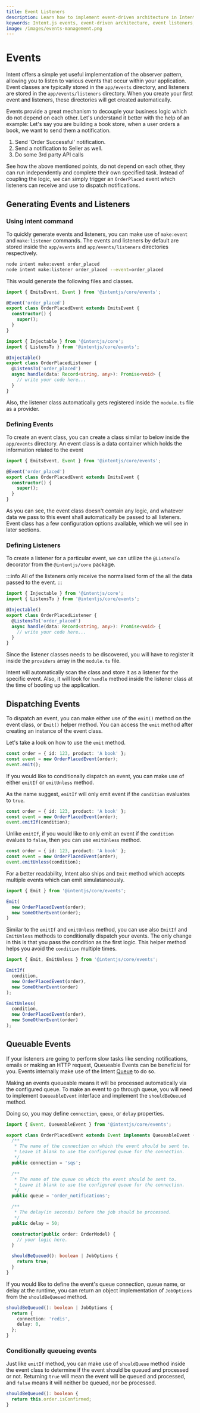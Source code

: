 ```yaml
---
title: Event Listeners
description: Learn how to implement event-driven architecture in Intent.js applications. Master event dispatching, listeners, and queueable events with practical examples. Perfect for decoupling business logic and building scalable applications.
keywords: Intent.js events, event-driven architecture, event listeners, queueable events, observer pattern, event dispatching, application events
image: /images/events-management.png
---
```

# Events

Intent offers a simple yet useful implementation of the observer pattern, allowing you to listen to various events that occur within your application. Event classes are typically stored in the `app/events` directory, and listeners are stored in the `app/events/listeners` directory. When you create your first event and listeners, these directories will get created automatically.

Events provide a great mechanism to decouple your business logic which do not depend on each other. Let's understand it better with the help of an example: Let's say you are building a book store, when a user orders a book, we want to send them a notification.

1. Send 'Order Successful' notification.
2. Send a notification to Seller as well.
3. Do some 3rd party API calls

See how the above mentioned points, do not depend on each other, they can run independently and complete their own specified task. Instead of coupling the logic, we can simply trigger an `OrderPlaced` event which listeners can receive and use to dispatch notifications.

## Generating Events and Listeners

### Using intent command

To quickly generate events and listeners, you can make use of `make:event` and `make:listener` commands. The events and listeners by default are stored inside the `app/events` and `app/events/listeners` directories respectively.

```bash
node intent make:event order_placed
node intent make:listener order_placed --event=order_placed
```

This would generate the following files and classes.

```ts filename='app/events/orderPlacedEvent.ts'
import { EmitsEvent, Event } from '@intentjs/core/events';

@Event('order_placed')
export class OrderPlacedEvent extends EmitsEvent {
  constructor() {
    super();
  }
}
```

```ts filename='app/events/listeners/orderPlacedListener.ts'
import { Injectable } from '@intentjs/core';
import { ListensTo } from '@intentjs/core/events';

@Injectable()
export class OrderPlacedListener {
  @ListensTo('order_placed')
  async handle(data: Record<string, any>): Promise<void> {
    // write your code here...
  }
}
```

Also, the listener class automatically gets registered inside the `module.ts` file as a provider.

### Defining Events

To create an event class, you can create a class similar to below inside the `app/events` directory. An event class is a data container which holds the information related to the event

```ts filename='app/events/orderPlacedEvent.ts'
import { EmitsEvent, Event } from '@intentjs/core/events';

@Event('order_placed')
export class OrderPlacedEvent extends EmitsEvent {
  constructor() {
    super();
  }
}
```

As you can see, the event class doesn't contain any logic, and whatever data we pass to this event shall automatically be passed to all listeners. Event class has a few configuration options available, which we will see in later sections.

### Defining Listeners

To create a listener for a particular event, we can utilize the `@ListensTo` decorator from the `@intentjs/core` package.

:::info
All of the listeners only receive the normalised form of the all the data passed to the event.
:::

```ts filename='app/events/listeners/orderPlacedListener.ts'
import { Injectable } from '@intentjs/core';
import { ListensTo } from '@intentjs/core/events';

@Injectable()
export class OrderPlacedListener {
  @ListensTo('order_placed')
  async handle(data: Record<string, any>): Promise<void> {
    // write your code here...
  }
}
```

Since the listener classes needs to be discovered, you will have to register it inside the `providers` array in the `module.ts` file.

Intent will automatically scan the class and store it as a listener for the specific event. Also, it will look for `handle` method inside the listener class at the time of booting up the application.&#x20;

## Dispatching Events

To dispatch an event, you can make either use of the `emit()` method on the event class, or `Emit()` helper method. You can access the `emit` method after creating an instance of the event class.

Let's take a look on how to use the `emit` method.

```typescript
const order = { id: 123, product: 'A book' };
const event = new OrderPlacedEvent(order);
event.emit();
```

If you would like to conditionally dispatch an event, you can make use of either `emitIf` or `emitUnless` method.

As the name suggest, `emitIf` will only emit event if the `condition` evaluates to `true`.
```typescript
const order = { id: 123, product: 'A book' };
const event = new OrderPlacedEvent(order);
event.emitIf(condition);
```

Unlike `emitIf`, if you would like to only emit an event if the `condition` evalues to `false`, then you can use `emitUnless` method.

```typescript
const order = { id: 123, product: 'A book' };
const event = new OrderPlacedEvent(order);
event.emitUnless(condition);
```

For a better readability, Intent also ships and `Emit` method which accepts multiple events which can emit simulataneously.

```typescript
import { Emit } from '@intentjs/core/events';

Emit(
  new OrderPlacedEvent(order);
  new SomeOtherEvent(order);
)
```

Similar to the `emitIf` and `emitUnless` method, you can use also `EmitIf` and `EmitUnless` methods to conditionally dispatch your events. The only change in this is that you pass the condition as the first logic. This helper method helps you avoid the `condition` multiple times.

```typescript
import { Emit, EmitUnless } from '@intentjs/core/events';

EmitIf(
  condition,
  new OrderPlacedEvent(order),
  new SomeOtherEvent(order)
);

EmitUnless(
  condition,
  new OrderPlacedEvent(order),
  new SomeOtherEvent(order)
);
```

## Queuable Events

If your listeners are going to perform slow tasks like sending notifications, emails or making an HTTP request, Queueable Events can be beneficial for you. Events internally make use of the Intent [Queue](./queues.md) to do so.

Making an events queueable means it will be processed automatically via the configured queue. To make an event to go through queue, you will need to implement `QueueableEvent` interface and implement the `shouldBeQueued` method. 

Doing so, you may define `connection`, `queue`, or `delay` properties.

```typescript
import { Event, QueueableEvent } from '@intentjs/core/events';

export class OrderPlacedEvent extends Event implements QueueableEvent {
  /**
   * The name of the connection on which the event should be sent to.
   * Leave it blank to use the configured queue for the connection.
   */
  public connection = 'sqs';

  /**
   * The name of the queue on which the event should be sent to.
   * Leave it blank to use the configured queue for the connection.
   */
  public queue = 'order_notifications';

  /**
   * The delay(in seconds) before the job should be processed.
   */
  public delay = 50;

  constructor(public order: OrderModel) {
    // your logic here.
  }

  shouldBeQueued(): boolean | JobOptions {
    return true;
  }
}
```

If you would like to define the event's queue connection, queue name, or delay at the runtime, you can return an object implementation of `JobOptions` from the `shouldBeQueued` method.

```typescript
shouldBeQueued(): boolean | JobOptions {
  return {
    connection: 'redis',
    delay: 0,
  };
}
```

### Conditionally queueing events

Just like `emitIf` method, you can make use of `shouldQueue` method inside the event class to determine if the event should be queued and processed or not. Returning `true` will mean the event will be queued and processed, and `false` means it will neither be queued, nor be processed.

```typescript
shouldBeQueued(): boolean {
  return this.order.isConfirmed;
}
```
